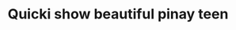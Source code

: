 ---
layout: post
title: Quicki show beautiful pinay teen
duration: '07:00'
view: 123
rate: 2
video: 'https://flashservice.xvideos.com/embedframe/26754933'
category: 
 - amateur
 - beautiful
 - curvy
 - pinay
 - pov
 - wife
tags: 
 - ass
 - booty
 - gorgeous
 - masterbate
 - show
 - webcam
priority: 0.9
changefreq: daily
---